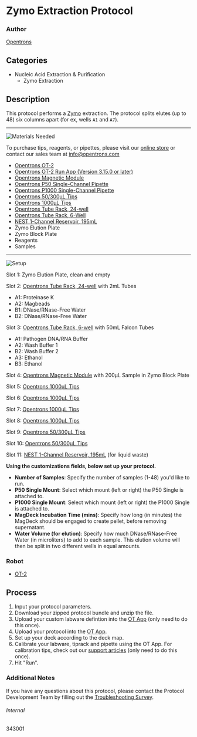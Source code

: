 # Zymo Extraction Protocol

### Author
[Opentrons](https://opentrons.com/)



## Categories
* Nucleic Acid Extraction & Purification
	* Zymo Extraction


## Description
This protocol performs a [Zymo](https://www.zymoresearch.com/) extraction. The protocol splits elutes (up to 48) six columns apart (for ex, wells `A1` and `A7`).


---
![Materials Needed](https://s3.amazonaws.com/opentrons-protocol-library-website/custom-README-images/001-General+Headings/materials.png)

To purchase tips, reagents, or pipettes, please visit our [online store](https://shop.opentrons.com/) or contact our sales team at [info@opentrons.com](mailto:info@opentrons.com)

* [Opentrons OT-2](https://shop.opentrons.com/collections/ot-2-robot/products/ot-2)
* [Opentrons OT-2 Run App (Version 3.15.0 or later)](https://opentrons.com/ot-app/)
* [Opentrons Magnetic Module](https://shop.opentrons.com/collections/hardware-modules/products/magdeck)
* [Opentrons P50 Single-Channel Pipette](https://shop.opentrons.com/collections/ot-2-pipettes)
* [Opentrons P1000 Single-Channel Pipette](https://shop.opentrons.com/collections/ot-2-pipettes)
* [Opentrons 50/300µL Tips](https://shop.opentrons.com/collections/opentrons-tips/products/opentrons-300ul-tips)
* [Opentrons 1000µL Tips](https://shop.opentrons.com/collections/opentrons-tips/products/opentrons-1000ul-tips)
* [Opentrons Tube Rack, 24-well](https://shop.opentrons.com/collections/verified-labware/products/tube-rack-set-1)
* [Opentrons Tube Rack, 6-Well](https://shop.opentrons.com/collections/verified-labware/products/tube-rack-set-1)
* [NEST 1-Channel Reservoir, 195mL](https://labware.opentrons.com/nest_1_reservoir_195ml?category=reservoir)
* Zymo Elution Plate
* Zymo Block Plate
* Reagents
* Samples


---
![Setup](https://s3.amazonaws.com/opentrons-protocol-library-website/custom-README-images/001-General+Headings/Setup.png)

Slot 1: Zymo Elution Plate, clean and empty

Slot 2: [Opentrons Tube Rack, 24-well](https://shop.opentrons.com/collections/verified-labware/products/tube-rack-set-1) with 2mL Tubes
* A1: Proteinase K
* A2: Magbeads
* B1: DNase/RNase-Free Water
* B2: DNase/RNase-Free Water

Slot 3: [Opentrons Tube Rack, 6-well](https://shop.opentrons.com/collections/verified-labware/products/tube-rack-set-1) with 50mL Falcon Tubes
* A1: Pathogen DNA/RNA Buffer
* A2: Wash Buffer 1
* B2: Wash Buffer 2
* A3: Ethanol
* B3: Ethanol

Slot 4: [Opentrons Magnetic Module](https://shop.opentrons.com/collections/hardware-modules/products/magdeck) with 200µL Sample in Zymo Block Plate

Slot 5: [Opentrons 1000µL Tips](https://shop.opentrons.com/collections/opentrons-tips/products/opentrons-1000ul-tips)

Slot 6: [Opentrons 1000µL Tips](https://shop.opentrons.com/collections/opentrons-tips/products/opentrons-1000ul-tips)

Slot 7: [Opentrons 1000µL Tips](https://shop.opentrons.com/collections/opentrons-tips/products/opentrons-1000ul-tips)

Slot 8: [Opentrons 1000µL Tips](https://shop.opentrons.com/collections/opentrons-tips/products/opentrons-1000ul-tips)

Slot 9: [Opentrons 50/300µL Tips](https://shop.opentrons.com/collections/opentrons-tips/products/opentrons-300ul-tips)

Slot 10: [Opentrons 50/300µL Tips](https://shop.opentrons.com/collections/opentrons-tips/products/opentrons-300ul-tips)

Slot 11: [NEST 1-Channel Reservoir, 195mL](https://labware.opentrons.com/nest_1_reservoir_195ml?category=reservoir) (for liquid waste)




**Using the customizations fields, below set up your protocol.**
* **Number of Samples**: Specify the number of samples (1-48) you'd like to run.
* **P50 Single Mount**: Select which mount (left or right) the P50 Single is attached to.
* **P1000 Single Mount**: Select which mount (left or right) the P1000 Single is attached to.
* **MagDeck Incubation Time (mins)**: Specify how long (in minutes) the MagDeck should be engaged to create pellet, before removing supernatant.
* **Water Volume (for elution)**: Specify how much DNase/RNase-Free Water (in microliters) to add to each sample. This elution volume will then be split in two different wells in equal amounts.



### Robot
* [OT-2](https://opentrons.com/ot-2)

## Process

1. Input your protocol parameters.
2. Download your zipped protocol bundle and unzip the file.
3. Upload your custom labware defintion into the [OT App](https://opentrons.com/ot-app) (only need to do this once).
4. Upload your protocol into the [OT App](https://opentrons.com/ot-app).
5. Set up your deck according to the deck map.
6. Calibrate your labware, tiprack and pipette using the OT App. For calibration tips, check out our [support articles](https://support.opentrons.com/en/collections/1559720-guide-for-getting-started-with-the-ot-2) (only need to do this once).
7. Hit "Run".

### Additional Notes
If you have any questions about this protocol, please contact the Protocol Development Team by filling out the [Troubleshooting Survey](https://protocol-troubleshooting.paperform.co/).

###### Internal
343001
